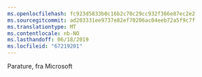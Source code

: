 ```yaml
---
ms.openlocfilehash: fc923d5833b0c16b2c70c29cc932f366e87ec2e2
ms.sourcegitcommit: ad203331ee9737e82ef70206ac04eeb72a5f9c7f
ms.translationtype: MT
ms.contentlocale: nb-NO
ms.lasthandoff: 06/18/2019
ms.locfileid: "67219201"
---
```

Parature, fra Microsoft